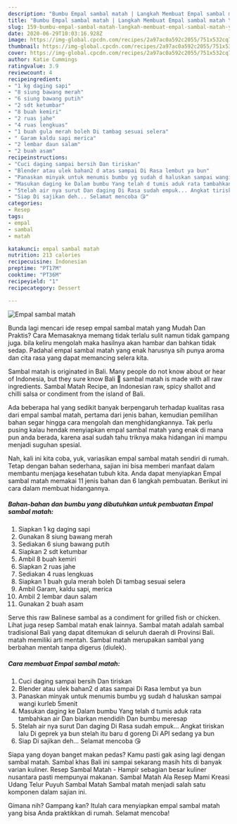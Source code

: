 ```yaml
---
description: "Bumbu Empal sambal matah | Langkah Membuat Empal sambal matah Yang Menggugah Selera"
title: "Bumbu Empal sambal matah | Langkah Membuat Empal sambal matah Yang Menggugah Selera"
slug: 159-bumbu-empal-sambal-matah-langkah-membuat-empal-sambal-matah-yang-menggugah-selera
date: 2020-06-29T10:03:16.928Z
image: https://img-global.cpcdn.com/recipes/2a97ac0a592c2055/751x532cq70/empal-sambal-matah-foto-resep-utama.jpg
thumbnail: https://img-global.cpcdn.com/recipes/2a97ac0a592c2055/751x532cq70/empal-sambal-matah-foto-resep-utama.jpg
cover: https://img-global.cpcdn.com/recipes/2a97ac0a592c2055/751x532cq70/empal-sambal-matah-foto-resep-utama.jpg
author: Katie Cummings
ratingvalue: 3.9
reviewcount: 4
recipeingredient:
- "1 kg daging sapi"
- "8 siung bawang merah"
- "6 siung bawang putih"
- "2 sdt ketumbar"
- "8 buah kemiri"
- "2 ruas jahe"
- "4 ruas lengkuas"
- "1 buah gula merah boleh Di tambag sesuai selera"
- " Garam kaldu sapi merica"
- "2 lembar daun salam"
- "2 buah asam"
recipeinstructions:
- "Cuci daging sampai bersih Dan tiriskan"
- "Blender atau ulek bahan2 d atas sampai Di Rasa lembut ya bun"
- "Panaskan minyak untuk menumis bumbu yg sudah d haluskan sampai wangi kurleb 5menit"
- "Masukan daging ke Dalam bumbu Yang telah d tumis aduk rata tambahkan air Dan biarkan mendidih Dan bumbu meresap"
- "Stelah air nya surut Dan daging Di Rasa sudah empuk... Angkat tiriskan lalu Di geprek ya bun stelah itu baru d goreng Di API sedang ya bun"
- "Siap Di sajikan deh... Selamat mencoba 😘"
categories:
- Resep
tags:
- empal
- sambal
- matah

katakunci: empal sambal matah 
nutrition: 213 calories
recipecuisine: Indonesian
preptime: "PT17M"
cooktime: "PT36M"
recipeyield: "1"
recipecategory: Dessert

---
```



![Empal sambal matah](https://img-global.cpcdn.com/recipes/2a97ac0a592c2055/751x532cq70/empal-sambal-matah-foto-resep-utama.jpg)

Bunda lagi mencari ide resep empal sambal matah yang Mudah Dan Praktis? Cara Memasaknya memang tidak terlalu sulit namun tidak gampang juga. bila keliru mengolah maka hasilnya akan hambar dan bahkan tidak sedap. Padahal empal sambal matah yang enak harusnya sih punya aroma dan cita rasa yang dapat memancing selera kita.

Sambal matah is originated in Bali. Many people do not know about or hear of Indonesia, but they sure know Bali 🙂 sambal matah is made with all raw ingredients. Sambal Matah Recipe, an Indonesian raw, spicy shallot and chilli salsa or condiment from the island of Bali.

Ada beberapa hal yang sedikit banyak berpengaruh terhadap kualitas rasa dari empal sambal matah, pertama dari jenis bahan, kemudian pemilihan bahan segar hingga cara mengolah dan menghidangkannya. Tak perlu pusing kalau hendak menyiapkan empal sambal matah yang enak di mana pun anda berada, karena asal sudah tahu triknya maka hidangan ini mampu menjadi suguhan spesial.


Nah, kali ini kita coba, yuk, variasikan empal sambal matah sendiri di rumah. Tetap dengan bahan sederhana, sajian ini bisa memberi manfaat dalam membantu menjaga kesehatan tubuh kita. Anda dapat menyiapkan Empal sambal matah memakai 11 jenis bahan dan 6 langkah pembuatan. Berikut ini cara dalam membuat hidangannya.

<!--inarticleads1-->

##### Bahan-bahan dan bumbu yang dibutuhkan untuk pembuatan Empal sambal matah:

1. Siapkan 1 kg daging sapi
1. Gunakan 8 siung bawang merah
1. Sediakan 6 siung bawang putih
1. Siapkan 2 sdt ketumbar
1. Ambil 8 buah kemiri
1. Siapkan 2 ruas jahe
1. Sediakan 4 ruas lengkuas
1. Siapkan 1 buah gula merah boleh Di tambag sesuai selera
1. Ambil  Garam, kaldu sapi, merica
1. Ambil 2 lembar daun salam
1. Gunakan 2 buah asam


Serve this raw Balinese sambal as a condiment for grilled fish or chicken. Lihat juga resep Sambal matah enak lainnya. Sambal matah adalah sambal tradisional Bali yang dapat ditemukan di seluruh daerah di Provinsi Bali. matah memiliki arti mentah. Sambal matah merupakan sambal yang berbahan mentah tanpa digerus (diulek). 

<!--inarticleads2-->

##### Cara membuat Empal sambal matah:

1. Cuci daging sampai bersih Dan tiriskan
1. Blender atau ulek bahan2 d atas sampai Di Rasa lembut ya bun
1. Panaskan minyak untuk menumis bumbu yg sudah d haluskan sampai wangi kurleb 5menit
1. Masukan daging ke Dalam bumbu Yang telah d tumis aduk rata tambahkan air Dan biarkan mendidih Dan bumbu meresap
1. Stelah air nya surut Dan daging Di Rasa sudah empuk... Angkat tiriskan lalu Di geprek ya bun stelah itu baru d goreng Di API sedang ya bun
1. Siap Di sajikan deh... Selamat mencoba 😘


Siapa yang doyan banget makan pedas? Kamu pasti gak asing lagi dengan sambal matah. Sambal khas Bali ini sampai sekarang masih hits di banyak varian kuliner. Resep Sambal Matah - Hampir sebagian besar kuliner nusantara pasti mempunyai makanan. Sambal Matah Ala Resep Mami Kreasi Udang Telur Puyuh Sambal Matah Sambal matah menjadi salah satu komponen dalam sajian ini. 

Gimana nih? Gampang kan? Itulah cara menyiapkan empal sambal matah yang bisa Anda praktikkan di rumah. Selamat mencoba!
